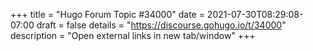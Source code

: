 +++
title = "Hugo Forum Topic #34000"
date = 2021-07-30T08:29:08-07:00
draft = false
details = "https://discourse.gohugo.io/t/34000"
description = "Open external links in new tab/window"
+++
